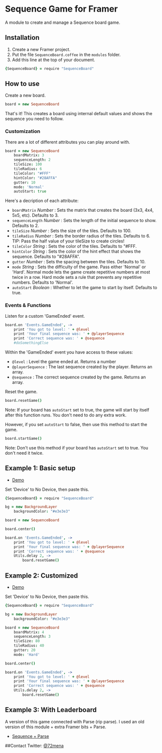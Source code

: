 # Sequence Game for Framer
A module to create and manage a Sequence board game.



## Installation

1. Create a new Framer project.
2. Put the file `SequenceBoard.coffee` in the `modules` folder.
3. Add this line at the top of your document.
```coffeescript
{SequenceBoard} = require "SequenceBoard"
```


## How to use

Create a new board.
```coffeescript
board = new SequenceBoard
```
That's it! This creates a board using internal default values and shows the sequence you need to follow.


### Customization

There are a lot of different attributes you can play around with.
```coffeescript
board = new SequenceBoard
	boardMatrix: 3
	sequenceLength: 2
	tileSize: 100
	tileRadius: 6
	tileColor: "#FFF"
	hintColor: "#28AFFA"
	gutter: 10
	mode: 'Normal'
	autoStart: true
```

Here's a decription of each attribute:
- `boardMatrix` *Number* : Sets the matrix that creates the board (3x3, 4x4, 5x5, etc). Defaults to 3.
- `sequenceLength` *Number* : Sets the length of the initial sequence to show. Defaults to 2.
- `tileSize` *Number* : Sets the size of the tiles. Defaults to 100.
- `tileRadius` *Number* : Sets the border radius of the tiles. Defaults to 6. TIP: Pass the half value of your tileSize to create circles!
- `tileColor` *String* : Sets the color of the tiles. Defaults to "#FFF.
- `hintColor` *String* : Sets the color of the hint effect that shows the sequence. Defaults to "#28AFFA".
- `gutter` *Number* : Sets the spacing between the tiles. Defaults to 10.
- `mode` *String* : Sets the difficulty of the game. Pass either 'Normal' or 'Hard'. Normal mode lets the game create repetitive numbers at most twice in a row. Hard mode sets a rule that prevents any repetitive numbers. Defaults to 'Normal'.
- `autoStart` *Boolean* : Whether to let the game to start by itself. Defaults to true.


### Events & Functions

Listen for a custom 'GameEnded' event.
```coffeescript
board.on 'Events.GameEnded', ->
	print 'You got to level: ' + @level
	print 'Your final sequence was: ' + @playerSequence
	print 'Correct sequence was: ' + @sequence
	#doSomethingElse
```
Within the 'GameEnded' event you have access to these values:
- `@level` : Level the game ended at. Returns a number
- `@playerSequence` : The last sequence created by the player. Returns an array.
- `@sequence` : The correct sequence created by the game. Returns an array.


Reset the game.
```coffeescript
board.resetGame()
```
Note: If your board has `autoStart` set to true, the game will start by itself after this function runs. You don't need to do any extra work.


However, if you set `autoStart` to false, then use this method to start the game.
```coffeescript
board.startGame()
```
Note: Don't use this method if your board has `autoStart` set to true. You don't need it twice.



## Example 1: Basic setup

- [Demo](http://share.framerjs.com/68qyh2wwc4s1/)

Set 'Device' to No Device, then paste this.
```coffeescript
{SequenceBoard} = require "SequenceBoard"

bg = new BackgroundLayer
	backgroundColor: "#e3e3e3"

board = new SequenceBoard

board.center()

board.on 'Events.GameEnded', ->
	print 'You got to level: ' + @level
	print 'Your final sequence was: ' + @playerSequence
	print 'Correct sequence was: ' + @sequence
	Utils.delay 2, ->
		board.resetGame()
```


## Example 2: Customized

- [Demo](http://share.framerjs.com/v20ynocypvte/)

Set 'Device' to No Device, then paste this.
```coffeescript
{SequenceBoard} = require "SequenceBoard"

bg = new BackgroundLayer
	backgroundColor: "#e3e3e3"

board = new SequenceBoard
	boardMatrix: 4
	sequenceLength: 3
	tileSize: 80
	tileRadius: 40
	gutter: 20
	mode: 'Hard'

board.center()

board.on 'Events.GameEnded', ->
	print 'You got to level: ' + @level
	print 'Your final sequence was: ' + @playerSequence
	print 'Correct sequence was: ' + @sequence
	Utils.delay 2, ->
		board.resetGame()
```

## Example 3: With Leaderboard

A version of this game connected with Parse (rip parse).
I used an old version of this module + extra Framer bits + Parse.
- [Sequence + Parse](http://setentaydos.com/frs/)


##Contact
Twitter: [@72mena](http://twitter.com/72mena)
